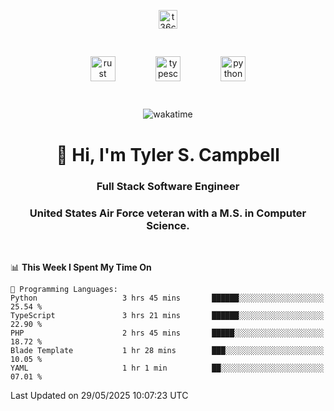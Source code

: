<p align="center">
<a href="https://www.linkedin.com/in/t36campbell" target="blank"><img align="center" src="https://ik.imagekit.io/t36campbell/Portfolio/linkedin.png.original_m8bbGgPh6.png" alt="t36campbell" height="30" width="30" /></a>
</p>
<p align="center">
    <img src="https://rustacean.net/assets/rustacean-orig-noshadow.svg" alt="rust" width="40" height="40" style="margin: 6%;" />
    <img src="https://cdn.worldvectorlogo.com/logos/typescript.svg" alt="typescript" width="40" height="40" style="margin: 6%;" />
    <img src="https://cdn.worldvectorlogo.com/logos/python-5.svg" alt="python" width="40" height="40" style="margin: 6%;" />
</p>
<div align="center">
  
  ![wakatime](https://wakatime.com/badge/user/738aac7f-8868-4bc3-a1df-4c36703ee4b6.svg)
  
</div>

<h1 align="center">👋 Hi, I'm Tyler S. Campbell</h1>
<h3 align="center">Full Stack Software Engineer</h3>
<h3 align="center">United States Air Force veteran with a M.S. in Computer Science.</h3>
<br>

<!--START_SECTION:waka-->
📊 **This Week I Spent My Time On** 

```text
💬 Programming Languages: 
Python                   3 hrs 45 mins       ██████░░░░░░░░░░░░░░░░░░░   25.54 % 
TypeScript               3 hrs 21 mins       ██████░░░░░░░░░░░░░░░░░░░   22.90 % 
PHP                      2 hrs 45 mins       █████░░░░░░░░░░░░░░░░░░░░   18.72 % 
Blade Template           1 hr 28 mins        ███░░░░░░░░░░░░░░░░░░░░░░   10.05 % 
YAML                     1 hr 1 min          ██░░░░░░░░░░░░░░░░░░░░░░░   07.01 % 
```


 Last Updated on 29/05/2025 10:07:23 UTC
<!--END_SECTION:waka-->
